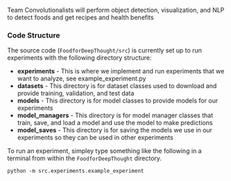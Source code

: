 Team Convolutionalists will perform object detection, visualization, and NLP to detect foods and get recipes and health benefits

### Code Structure

The source code (`FoodforDeepThought/src`) is currently set up to run experiments 
with the following directory structure:

- **experiments** - This is where we implement and run experiments that we want to analyze, see example_experiment.py
- **datasets** - This directory is for dataset classes used to download and provide training, validation, and test data
- **models** - This directory is for model classes to provide models for our experiments
- **model_managers** - This directory is for model manager classes that train, save, and load a model and 
use the model to make predictions
- **model_saves** - This directory is for saving the models we use in our experiments so they can be used in 
other experiments

To run an experiment, simpley type something like the following in a terminal 
from within the `FoodforDeepThought` directory.
```
python -m src.experiments.example_experiment
```
